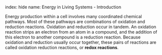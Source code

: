 index: hide
name: Energy in Living Systems - Introduction

Energy production within a cell involves many coordinated chemical pathways. Most of these pathways are combinations of oxidation and reduction reactions. Oxidation and reduction occur in tandem. An oxidation reaction strips an electron from an atom in a compound, and the addition of this electron to another compound is a reduction reaction. Because oxidation and reduction usually occur together, these pairs of reactions are called oxidation reduction reactions, or  **redox reactions**.
